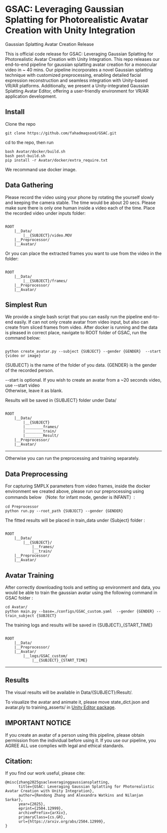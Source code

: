 # GSAC: Leveraging Gaussian Splatting for Photorealistic Avatar Creation with Unity Integration
Gaussian Splatting Avatar Creation Release 

This is official code release for GSAC: Leveraging Gaussian Splatting for Photorealistic Avatar Creation with Unity Integration. This repo releases our end-to-end pipeline for gaussian splatting avatar creation for a monocular video in ~ 40 mins. Our pipeline incorporates a novel Gaussian splatting technique with
customized preprocessing, enabling detailed facial expression reconstruction and seamless integration with Unity-based VR/AR platforms. Additionally, we present a Unity-integrated Gaussian
Splatting Avatar Editor, offering a user-friendly environment for VR/AR application development. 
## Install
Clone the repo
~~~
git clone https://github.com/fahadmaqsood/GSAC.git
~~~
cd to the repo, then run
~~~
bash Avatar/docker/build.sh
bash post-build.sh
pip install -r Avatar/docker/extra_require.txt
~~~
We recommand use docker image.
## Data Gathering 
Please record the video using your phone by rotating the yourself slowly and keeping the camera stable. The time would be about 20 secs. Please make sure there is only one human inside a video each of the time. 
Place the recorded video under inputs folder:
~~~

ROOT
    |__Data/
        |__{SUBJECT}/video.MOV
    |__Preprocessor/
    |__Avatar/

~~~
Or you can place the extracted frames you want to use from the video in the folder:
~~~

ROOT
    |__Data/
        |__{SUBJECT}/frames/
    |__Preprocessor/
    |__Avatar/

~~~
## Simplest Run
We provide a single bash script that you can easily run the pipeline end-to-end easily. If can not only create avatar from video input, but also can create from sliced frames from video. After docker is running and the data is pleased in correct place, navigate to ROOT folder of GSAC, run the command below:
~~~

python create_avatar.py --subject {SUBJECT} --gender {GENDER}  --start {video or image}

~~~
{SUBJECT} is the name of the folder of you data. {GENDER} is the gender of the recorded person.  

--start is optional. If you wish to create an avatar from a ~20 seconds video,   use  --start video  
Otherwise, leave it as blank.


Results will be saved in {SUBJECT} folder under Data/
~~~

ROOT
    |__Data/
        |__{SUBJECT}
        |________frames/
        |________train/
        |________Result/
    |__Preprocessor/
    |__Avatar/

~~~
-------------------------------------------------------------------------------------------------------------------------------------

Otherwise you can run the preprocessing and training separately.
## Data Preprocessing 
For capturing SMPLX parameters from video frames, inside the docker environment we created above, please run our preprocessing using commands below （Note: for infant mode, gender is INFANT）:
~~~
cd Preprocessor
python run.py --root_path {SUBJECT} --gender {GENDER}
~~~
The fitted results will be placed in train_data under {Subject} folder :
~~~

ROOT
    |__Data/
        |__{SUBJECT}/
            |__frames/
            |__train/
    |__Preprocessor/
    |__Avatar/

~~~
## Avatar Training 
After correctly downloading tools and setting up environment and data, you would be able to train the gaussian avatar using the following command in GSAC folder :
~~~
cd Avatar/
python main.py --base=./configs/GSAC_custom.yaml  --gender {GENDER} --train_subject {SUBJECT}
~~~
The training logs and results will be saved in {SUBJECT}_{START_TIME}
~~~

ROOT
    |__Data/
    |__Preprocessor/
    |__Avatar/
        |__logs/GSAC_custom/
            |__{SUBJECT}_{START_TIME}

~~~

-------------------------------------------------------------------------------------------------------------------------------------

## Results
The visual results will be available in Data/{SUBJECT}/Result/.

To visualize the avatar and animate it, please move state_dict.json and avatar.ply to training_asserts/ in [Unity Editor package](https://github.com/VU-RASL/UnityGaussianSplatting).

## IMPORTANT NOTICE
If you create an avatar of a person using this pipeline, please obtain permission from the individual before using it. If you use our pipeline, you AGREE  ALL use complies with legal and ethical standards.

## Citation:

If you find our work useful, please cite:

~~~
@misc{zhang2025gsacleveraginggaussiansplatting,
      title={GSAC: Leveraging Gaussian Splatting for Photorealistic Avatar Creation with Unity Integration}, 
      author={Rendong Zhang and Alexandra Watkins and Nilanjan Sarkar},
      year={2025},
      eprint={2504.12999},
      archivePrefix={arXiv},
      primaryClass={cs.GR},
      url={https://arxiv.org/abs/2504.12999}, 
}
~~~
